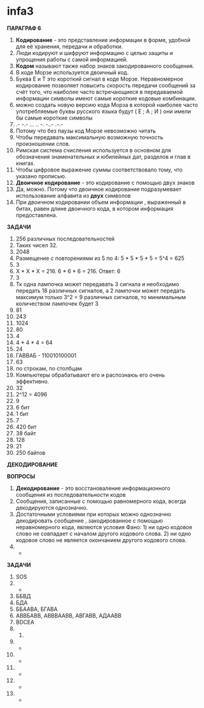 # infa3

**ПАРАГРАФ 6**

1) **Кодирование** - это представление информации в форме, удобной для её хранения, передачи и обработки. 
2) Люди кодируют и шифруют информацию с целью защиты и упрощения работы с самой информацией.
3) **Кодом** называют также набор знаков закодированного сообщения.
4) В коде Морзе используется двоичный код.
5) Буква Е и Т это короткий сигнал в коде Морзе. Неравномерное кодирование позволяет повысить скорость передачи сообщений за счёт того, что наиболее часто встречающиеся в передаваемой информации символы имеют самые короткие кодовые комбинации.
6) можно создать новую версию кода Морза в которой наиболее часто употребляемые буквы русского языка будут ( Е ; А ; И ) они имели бы самые короткие символы
7) .- -.- ... .. -. -..- .-.-
8) Потому что без паузы код Морзе невозможно читать
9) Чтобы передавать максимальную возможную точность произношении слов.
10) Римская система счисления используется в основном для обозначения знаменательных и юбилейных дат, разделов и глав в книгах.
11) Чтобы цифровое выражение суммы соответствовало тому, что указано прописью.
12) **Двоичное кодирование** - это кодирование с помощью двух знаков
13) Да, можно. Потому что двоичное кодирование подразумевает использование алфавита из **двух** символов
14) При двоичном кодировании объем информации , выраженный в битах, равен длине двоичного кода, в котором информация предоставлена.

**ЗАДАЧИ**

1) 256 различных последовательностей
2) Таких чисел 32.
3) 2048
4) Размещение с повторениями из 5 по 4: 5 * 5 * 5 * 5 = 5^4 = 625
5) 3
6) X * X * X = 216. 6 * 6 * 6 = 216. Ответ: 6
7) 3
8) Тк одна лампочка может передавать 3 сигнала и необходимо передать 18 различных сигналов, а 2 лампочки может передать максимум только 3^2 = 9 различных сигналов, то минимальным количеством лампочек будет 3
9) 81
10) 243
11) 1024
12) 80
13) 4
14) 4 * 4 * 4 = 64
15) 24
16) ГАВВАБ - 110010100001
17) 63
18) по строкам, по столбцам
19) Компьютеры обрабатывают его и распознаюь его очень эффективно.
20) 32
21) 2^12 = 4096
22) 9
23) 6 бит
24) 1 бит
25) 7
26) 420 бит
27) 38 байт
28) 128
29) 21
30) 250 байтов

**ДЕКОДИРОВАНИЕ**

**ВОПРОСЫ**

1) **Декодирование** - это восстановаление информационного сообщения из последовательности кодов
2) Сообщения, записанные с помощью равномерного кода, всегда декодируются однозначно.
3) Достаточными условиями при которых можно однозначно декодировать сообщение , закодированное с помощью неравномерного кода, являются условия Фано: 1) ни одно кодовое слово не совпадает с началом другого кодового слова. 2) ни одно кодовое слово не является окончанием другого кодового слова.
4) -

**ЗАДАЧИ**

1) SOS
2) -
3) ББВД
4) БДА
5) ББААВА, БГАВА
6) АВВБАВВ, АВВВААВВ, АВГАВВ, АДААВВ
7) BDCEA
8) 1.
9) -
10) -
11) -
12) -
13) -
